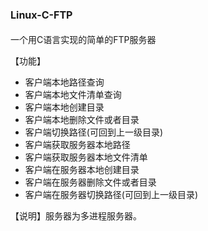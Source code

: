 # <font size=3>Linux-C-FTP</font>

一个用C语言实现的简单的FTP服务器

【功能】
- 客户端本地路径查询
- 客户端本地文件清单查询
- 客户端本地创建目录
- 客户端本地删除文件或者目录
- 客户端切换路径(可回到上一级目录)
- 客户端获取服务器本地路径
- 客户端获取服务器本地文件清单
- 客户端在服务器本地创建目录
- 客户端在服务器删除文件或者目录
- 客户端在服务器切换路径(可回到上一级目录)

【说明】服务器为多进程服务器。

